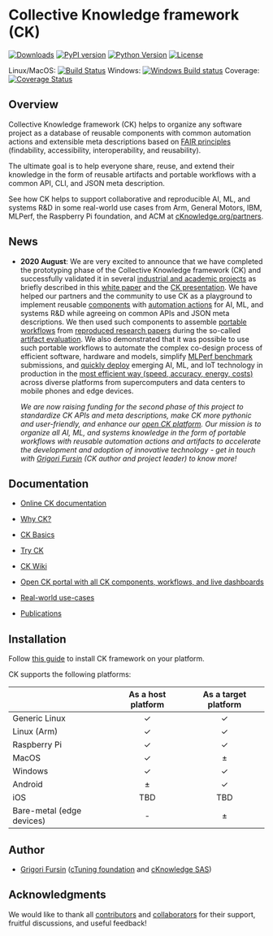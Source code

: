 # Collective Knowledge framework (CK)

[![Downloads](https://pepy.tech/badge/ck)](https://pepy.tech/project/ck)
[![PyPI version](https://badge.fury.io/py/ck.svg)](https://badge.fury.io/py/ck)
[![Python Version](https://img.shields.io/badge/python-2.7%20|%203.4+-blue.svg)](https://pypi.org/project/ck)
[![License](https://img.shields.io/badge/License-BSD%203--Clause-blue.svg)](https://opensource.org/licenses/BSD-3-Clause)

Linux/MacOS: [![Build Status](https://travis-ci.org/ctuning/ck.svg?branch=master)](https://travis-ci.org/ctuning/ck)
Windows: [![Windows Build status](https://ci.appveyor.com/api/projects/status/iw2k4eajy54xrvqc?svg=true)](https://ci.appveyor.com/project/gfursin/ck)
Coverage: [![Coverage Status](https://coveralls.io/repos/github/ctuning/ck/badge.svg)](https://coveralls.io/github/ctuning/ck)

## Overview

Collective Knowledge framework (CK) helps to organize any software project
as a database of reusable components with common automation actions
and extensible meta descriptions based on [FAIR principles](https://www.nature.com/articles/sdata201618)
(findability, accessibility, interoperability, and reusability).

The ultimate goal is to help everyone share, reuse, and extend their knowledge
in the form of reusable artifacts and portable workflows with a common API, CLI,
and JSON meta description. 

See how CK helps to support collaborative and reproducible AI, ML, and systems R&D
in some real-world use cases from Arm, General Motors, IBM, MLPerf, the Raspberry Pi foundation, 
and ACM at [cKnowledge.org/partners](https://cKnowledge.org/partners.html).

## News

* **2020 August**: We are very excited to announce that we have completed 
  the prototyping phase of the Collective Knowledge framework (CK)
  and successfully validated it in several [industrial and academic projects](https://cKnowledge.org/partners)
  as briefly described in this [white paper](https://arxiv.org/abs/2006.07161)
  and the [CK presentation](https://cKnowledge.io/presentation/ck).
  We have helped our partners and the community to use CK as a playground to implement reusable 
  [components]( https://cknowledge.io/?q=%22digital-component%22 ) with [automation actions]( https://cKnowledge.io/actions ) 
  for AI, ML, and systems R&D while agreeing on common APIs and JSON meta descriptions. 
  We then used such components to assemble [portable workflows](https://cknowledge.io/programs)
  from [reproduced research papers](https://cknowledge.io/reproduced-papers) during 
  the so-called [artifact evaluation](https://cTuning.org/ae).
  We also  demonstrated that it was possible to use such portable workflows 
  to automate the complex co-design process of efficient software, hardware and models, 
  simplify [MLPerf benchmark](https://mlperf.org) submissions,
  and [quickly deploy]( https://cKnowledge.io/solution )  emerging AI, ML, and IoT technology in production
  in the [most efficient way (speed, accuracy, energy, costs)]( https://cKnowledge.io/results ) 
  across diverse platforms from supercomputers and data centers to mobile phones and edge devices.

  *We are now raising funding for the second phase of this project to standardize CK APIs and meta descriptions, 
  make CK more pythonic and user-friendly, and enhance our [open CK platform](https://cKnowledge.io). 
  Our mission is to organize all AI, ML, and systems knowledge in the form of portable workflows
  with reusable automation actions and artifacts
  to accelerate the development and adoption of innovative technology -
  get in touch with [Grigori Fursin](https://cKnowledge.io/@gfursin) (CK author and project leader) to know more!*

## Documentation

* [Online CK documentation]( https://ck.readthedocs.io ) 
 * [Why CK?]( https://ck.readthedocs.io/en/latest/src/introduction.html ) 
 * [CK Basics](https://michel-steuwer.github.io/About-CK)
 * [Try CK](https://github.com/ctuning/ck/wiki/First-steps)
* [CK Wiki]( https://github.com/ctuning/ck/wiki )

* [Open CK portal with all CK components, workflows, and live dashboards](https://cKnowledge.io) 

* [Real-world use-cases](https://cKnowledge.org/partners)
* [Publications](https://github.com/ctuning/ck/wiki/Publications)

## Installation

Follow [this guide](https://ck.readthedocs.io/en/latest/src/installation.html) 
to install CK framework on your platform.

CK supports the following platforms:

|               | As a host platform | As a target platform |
|---------------|:------------------:|:--------------------:|
| Generic Linux | ✓ | ✓ |
| Linux (Arm)   | ✓ | ✓ |
| Raspberry Pi  | ✓ | ✓ |
| MacOS         | ✓ | ± |
| Windows       | ✓ | ✓ |
| Android       | ± | ✓ |
| iOS           | TBD | TBD |
| Bare-metal (edge devices)   | - | ± |

## Author

* [Grigori Fursin](https://cKnowledge.io/@gfursin) ([cTuning foundation](https://cTuning.org) and [cKnowledge SAS](https://www.linkedin.com/company/cknowledge))

## Acknowledgments

We would like to thank all [contributors](https://github.com/ctuning/ck/blob/master/CONTRIBUTING.md) 
and [collaborators](https://cKnowledge.org/partners.html) for their support, fruitful discussions, 
and useful feedback!
